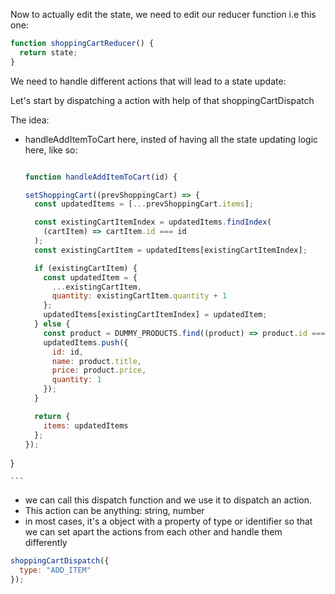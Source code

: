 Now to actually edit the state, we need to edit our reducer function i.e this one:

```jsx
function shoppingCartReducer() {
  return state;
}
```

We need to handle different actions that will lead to a state update:

Let's start by dispatching a action with help of that shoppingCartDispatch

The idea:

- handleAddItemToCart here, insted of having all the state updating logic here, like so:

  ```jsx

  function handleAddItemToCart(id) {

  setShoppingCart((prevShoppingCart) => {
    const updatedItems = [...prevShoppingCart.items];

    const existingCartItemIndex = updatedItems.findIndex(
      (cartItem) => cartItem.id === id
    );
    const existingCartItem = updatedItems[existingCartItemIndex];

    if (existingCartItem) {
      const updatedItem = {
        ...existingCartItem,
        quantity: existingCartItem.quantity + 1
      };
      updatedItems[existingCartItemIndex] = updatedItem;
    } else {
      const product = DUMMY_PRODUCTS.find((product) => product.id === id);
      updatedItems.push({
        id: id,
        name: product.title,
        price: product.price,
        quantity: 1
      });
    }

    return {
      items: updatedItems
    };
  });
  ```

}

    ```

- we can call this dispatch function and we use it to dispatch an action.
- This action can be anything: string, number
- in most cases, it's a object with a property of type or identifier so that we can set apart the actions from each other and handle them differently

```jsx
shoppingCartDispatch({
  type: "ADD_ITEM"
});
```
